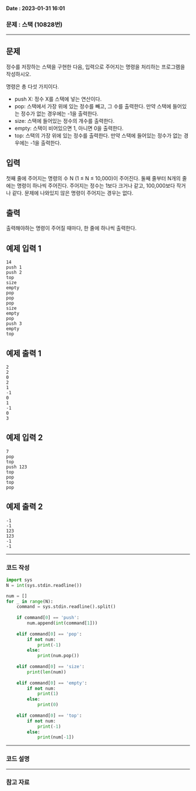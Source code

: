 #### Date : 2023-01-31  16:01

### 문제 : 스택 (10828번)
---
## 문제

정수를 저장하는 스택을 구현한 다음, 입력으로 주어지는 명령을 처리하는 프로그램을 작성하시오.

명령은 총 다섯 가지이다.

-   push X: 정수 X를 스택에 넣는 연산이다.
-   pop: 스택에서 가장 위에 있는 정수를 빼고, 그 수를 출력한다. 만약 스택에 들어있는 정수가 없는 경우에는 -1을 출력한다.
-   size: 스택에 들어있는 정수의 개수를 출력한다.
-   empty: 스택이 비어있으면 1, 아니면 0을 출력한다.
-   top: 스택의 가장 위에 있는 정수를 출력한다. 만약 스택에 들어있는 정수가 없는 경우에는 -1을 출력한다.

## 입력

첫째 줄에 주어지는 명령의 수 N (1 ≤ N ≤ 10,000)이 주어진다. 둘째 줄부터 N개의 줄에는 명령이 하나씩 주어진다. 주어지는 정수는 1보다 크거나 같고, 100,000보다 작거나 같다. 문제에 나와있지 않은 명령이 주어지는 경우는 없다.

## 출력

출력해야하는 명령이 주어질 때마다, 한 줄에 하나씩 출력한다.

## 예제 입력 1

```
14
push 1
push 2
top
size
empty
pop
pop
pop
size
empty
pop
push 3
empty
top
```

## 예제 출력 1

```
2
2
0
2
1
-1
0
1
-1
0
3
```

## 예제 입력 2

```
7
pop
top
push 123
top
pop
top
pop
```

## 예제 출력 2

```
-1
-1
123
123
-1
-1
```

---
### 코드 작성
```python
import sys
N = int(sys.stdin.readline())

num = []
for _ in range(N):
    command = sys.stdin.readline().split()
    
    if command[0] == 'push':
        num.append(int(command[1]))
        
    elif command[0] == 'pop':
        if not num:
            print(-1)
        else:
            print(num.pop())
        
    elif command[0] == 'size':
        print(len(num))
        
    elif command[0] == 'empty':
        if not num:
            print(1)
        else:
            print(0)
            
    elif command[0] == 'top':
        if not num:
            print(-1)
        else:
            print(num[-1])
```

---
### 코드 설명

---
### 참고 자료
